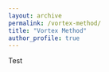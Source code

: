 ```yaml
---
layout: archive
permalink: /vortex-method/
title: "Vortex Method"
author_profile: true
---
```


Test
